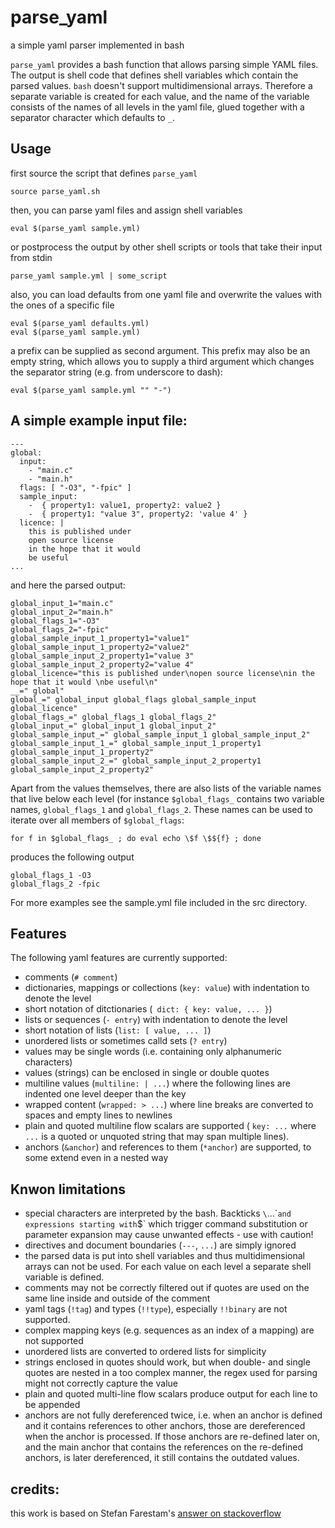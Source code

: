 # parse_yaml
a simple yaml parser implemented in bash

`parse_yaml` provides a bash function that allows parsing simple YAML files. 
The output is shell code that defines shell variables which contain the parsed values.
`bash` doesn't support multidimensional arrays. Therefore a separate variable is created for each value, and the name of the variable consists of the names of all levels in the yaml file, glued together with a separator character which defaults to `_`.

## Usage
first source the script that defines `parse_yaml`
```
source parse_yaml.sh
```
then, you can parse yaml files and assign shell variables
```
eval $(parse_yaml sample.yml)
```
or postprocess the output by other shell scripts or tools that take their input from stdin
```
parse_yaml sample.yml | some_script
```
also, you can load defaults from one yaml file and overwrite the values with the ones of a specific file
```
eval $(parse_yaml defaults.yml)
eval $(parse_yaml sample.yml)
```
a prefix can be supplied as second argument. This prefix may also be an empty string, which allows you to supply a third argument which changes the separator string (e.g. from underscore to dash):
```
eval $(parse_yaml sample.yml "" "-")
```

## A simple example input file:
```
---
global:
  input:
    - "main.c"
    - "main.h"
  flags: [ "-O3", "-fpic" ]
  sample_input:
    -  { property1: value1, property2: value2 }
    -  { property1: "value 3", property2: 'value 4' }
  licence: |
    this is published under
    open source license
    in the hope that it would 
    be useful
...
```
and here the parsed output:
```
global_input_1="main.c"
global_input_2="main.h"
global_flags_1="-O3"
global_flags_2="-fpic"
global_sample_input_1_property1="value1"
global_sample_input_1_property2="value2"
global_sample_input_2_property1="value 3"
global_sample_input_2_property2="value 4"
global_licence="this is published under\nopen source license\nin the hope that it would \nbe useful\n"
__=" global"
global_=" global_input global_flags global_sample_input global_licence"
global_flags_=" global_flags_1 global_flags_2"
global_input_=" global_input_1 global_input_2"
global_sample_input_=" global_sample_input_1 global_sample_input_2"
global_sample_input_1_=" global_sample_input_1_property1 global_sample_input_1_property2"
global_sample_input_2_=" global_sample_input_2_property1 global_sample_input_2_property2"
```
Apart from the values themselves, there are also lists of the variable names that live below each level (for instance `$global_flags_` contains two variable names, `global_flags_1` and `global_flags_2`. These names can be used to iterate over all members of `$global_flags`:
```
for f in $global_flags_ ; do eval echo \$f \$${f} ; done
```
produces the following output
```
global_flags_1 -O3
global_flags_2 -fpic
```

For more examples see the sample.yml file included in the src directory.



## Features
The following yaml features are currently supported:

* comments (`# comment`)
* dictionaries, mappings or collections (`key: value`) with indentation to denote the level
* short notation of ditctionaries (` dict: { key: value, ... }`)
* lists or sequences (`- entry`) with indentation to denote the level
* short notation of lists (`list: [ value, ... ]`)
* unordered lists or sometimes calld sets (`? entry`)
* values may be single words (i.e. containing only alphanumeric characters)
* values (strings) can be enclosed in single or double quotes
* multiline values (`multiline: | ...`) where the following lines are indented one level deeper than the key
* wrapped content (`wrapped: > ...`)  where line breaks are converted to spaces and empty lines to newlines
* plain and quoted multiline flow scalars are supported ( `key: ...` where `...` is a quoted or unquoted string that may span multiple lines).
* anchors (`&anchor`) and references to them (`*anchor`) are supported, to some extend even in a nested way


## Knwon limitations

* special characters are interpreted by the bash. Backticks `\`...\`` and expressions starting with `$` which trigger command substitution or parameter expansion may cause unwanted effects - use with caution!
* directives and document boundaries (`---`, `...`) are simply ignored
* the parsed data is put into shell variables and thus multidimensional arrays can not be used. For each value on each level a separate shell variable is defined.
* comments may not be correctly filtered out if quotes are used on the same line inside and outside of the comment
* yaml tags (`!tag`) and types (`!!type`), especially `!!binary` are not supported.
* complex mapping keys (e.g. sequences as an index of a mapping) are not supported
* unordered lists are converted to ordered lists for simplicity
* strings enclosed in quotes should work, but when double- and single quotes are nested in a too complex manner, the regex used for parsing might not correctly capture the value
* plain and quoted multi-line flow scalars produce output for each line to be appended
* anchors are not fully dereferenced twice, i.e. when an anchor is defined and it contains references to other anchors, those are dereferenced when the anchor is processed. If those anchors are re-defined later on, and the main anchor that contains the references on the re-defined anchors, is later dereferenced, it still contains the outdated values.

## credits: 
this work is based on Stefan Farestam's [answer on stackoverflow](https://stackoverflow.com/questions/5014632/how-can-i-parse-a-yaml-file-from-a-linux-shell-script)
